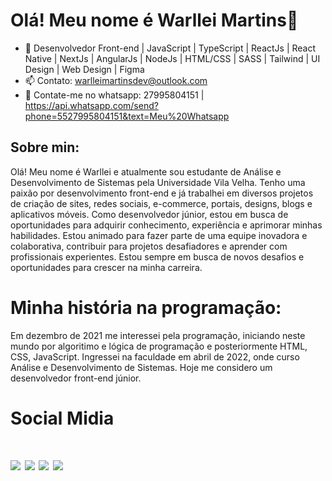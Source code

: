 <h1>Olá! Meu nome é Warllei Martins👋</h1>

- 📜 Desenvolvedor Front-end | JavaScript | TypeScript | ReactJs | React Native | NextJs | AngularJs | NodeJs | HTML/CSS | SASS | Tailwind | UI Design | Web Design | Figma
- 📫 Contato: warlleimartinsdev@outlook.com
-  📱 Contate-me no whatsapp: 27995804151 | https://api.whatsapp.com/send?phone=5527995804151&text=Meu%20Whatsapp

<div>
<h2>Sobre min:</h2>
  
Olá! Meu nome é Warllei e atualmente sou estudante de Análise e Desenvolvimento de Sistemas pela Universidade Vila Velha. Tenho uma paixão por desenvolvimento front-end e já trabalhei em diversos projetos de criação de sites, redes sociais, e-commerce, portais, designs, blogs e aplicativos móveis. Como desenvolvedor júnior, estou em busca de oportunidades para adquirir conhecimento, experiência e aprimorar minhas habilidades. Estou animado para fazer parte de uma equipe inovadora e colaborativa, contribuir para projetos desafiadores e aprender com profissionais experientes. Estou sempre em busca de novos desafios e oportunidades para crescer na minha carreira.
<div/>
  
<div>
<h1>Minha história na programação:</h1>
Em dezembro de 2021 me interessei pela programação, iniciando neste mundo por algoritimo e lógica de programação e posteriormente HTML, CSS, JavaScript.
Ingressei na faculdade em abril de 2022, onde curso Análise e Desenvolvimento de Sistemas. Hoje me considero um desenvolvedor front-end júnior.
<div/>
 
<h1>Social Midia<h1/>
<div> 
  <a href="https://www.instagram.com/warlleimartinsdev/"><img src="https://img.shields.io/badge/-Instagram-%23E4405F?style=for-the-badge&logo=instagram&logoColor=white" target="_blank"></a>
 <a href="https://discord.gg/XTkp4JPg" target="_blank"><img src="https://img.shields.io/badge/Discord-7289DA?style=for-the-badge&logo=discord&logoColor=white" target="_blank"></a> 
  <a href = "mailto:warlleimartinsdev@outlook"><img src="https://img.shields.io/badge/-Gmail-%23333?style=for-the-badge&logo=gmail&logoColor=white" target="_blank"></a>
  <a href="" target="_blank"><img src="https://img.shields.io/badge/-Linkedin-%23333?style=for-the-badge&logo=linkedin&logoColor=white" target="_blank"></
</div>

  
